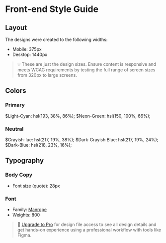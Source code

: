 # Front-end Style Guide

## Layout

The designs were created to the following widths:

- Mobile: 375px
- Desktop: 1440px

> 💡 These are just the design sizes. Ensure content is responsive and meets WCAG requirements by testing the full range of screen sizes from 320px to large screens.

## Colors

### Primary

$Light-Cyan: hsl(193, 38%, 86%);
$Neon-Green: hsl(150, 100%, 66%);

### Neutral

$Grayish-lue: hsl(217, 19%, 38%);
$Dark-Grayish Blue: hsl(217, 19%, 24%);
$Dark-Blue: hsl(218, 23%, 16%);

## Typography

### Body Copy

- Font size (quote): 28px

### Font

- Family: [Manrope](https://fonts.google.com/specimen/Manrope)
- Weights: 800

> 💎 [Upgrade to Pro](https://www.frontendmentor.io/pro?ref=style-guide) for design file access to see all design details and get hands-on experience using a professional workflow with tools like Figma.
